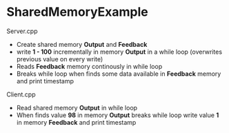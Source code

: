 # SharedMemoryExample

Server.cpp
- Create shared memory **Output** and **Feedback**
- write **1 - 100** incrementally in memory **Output** in a while loop (overwrites previous value on every write)
- Reads **Feedback** memory continously in while loop
- Breaks while loop when finds some data available in **Feedback** memory and print timestamp

Client.cpp
- Read shared memory **Output** in while loop
- When finds value **98** in memory **Output** breaks while loop write value **1** in memory **Feedback** and print timestamp

